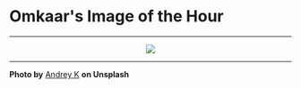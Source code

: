 # Omkaar's Image of the Hour

---

<div align="center">

<a href="https://unsplash.com/photos/a-girl-swings-happily-on-a-sunny-day-PZzcEypKI-w">
  <img src="https://images.unsplash.com/photo-1748784099206-14d86e4477cb?crop=entropy&cs=tinysrgb&fit=max&fm=jpg&ixid=M3w3NjA2Nzh8MHwxfHJhbmRvbXx8fHx8fHx8fDE3NDkyMzI4MDB8&ixlib=rb-4.1.0&q=80&w=1080" style="max-width:100%; height:auto;">
</a>



</div>

---

**Photo by** [Andrey K](https://unsplash.com/@anamnesis33) **on Unsplash**
